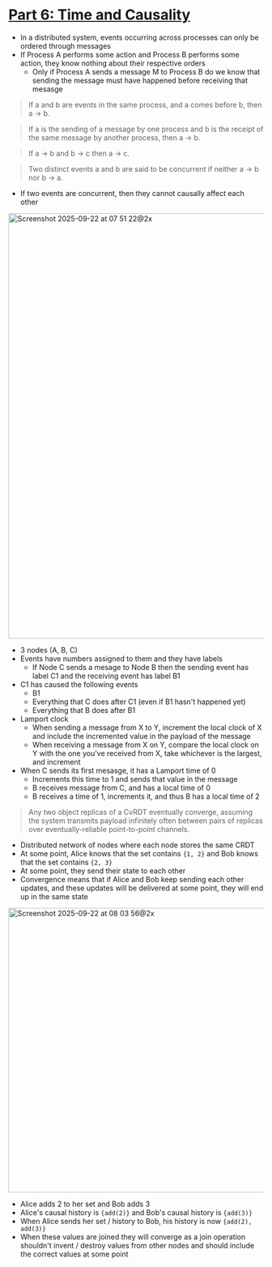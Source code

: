 # [Part 6: Time and Causality](https://lars.hupel.info/topics/crdt/06-time/)
* In a distributed system, events occurring across processes can only be ordered through messages
* If Process A performs some action and Process B performs some action, they know nothing about their respective orders
  * Only if Process A sends a message M to Process B do we know that sending the message must have happened before receiving that mesasge

> If a and b are events in the same process, and a comes before b, then a → b.

> If a is the sending of a message by one process and b is the receipt of the same message by another process, then a → b.

> If a → b and b → c then a → c.

> Two distinct events a and b are said to be concurrent if neither a → b nor b → a.

* If two events are concurrent, then they cannot causally affect each other

 <img width="1508" height="840" alt="Screenshot 2025-09-22 at 07 51 22@2x" src="https://github.com/user-attachments/assets/8fd454b7-d438-496a-9c0f-811b4f30d40c" />

* 3 nodes (A, B, C)
* Events have numbers assigned to them and they have labels
  * If Node C sends a mesage to Node B then the sending event has label C1 and the receiving event has label B1
* C1 has caused the following events
  * B1
  * Everything that C does after C1 (even if B1 hasn't happened yet)
  * Everything that B does after B1
* Lamport clock
  * When sending a message from X to Y, increment the local clock of X and include the incremented value in the payload of the message
  * When receiving a message from X on Y, compare the local clock on Y with the one you've received from X, take whichever is the largest, and increment
* When C sends its first mesasge, it has a Lamport time of 0
  * Increments this time to 1 and sends that value in the message
  * B receives message from C, and has a local time of 0
  * B receives a time of 1, increments it, and thus B has a local time of 2

>Any two object replicas of a CvRDT eventually converge, assuming the system transmits payload infinitely often between pairs of replicas over eventually-reliable point-to-point channels.

* Distributed network of nodes where each node stores the same CRDT
* At some point, Alice knows that the set contains `{1, 2}` and Bob knows that the set contains `{2, 3}`
* At some point, they send their state to each other
* Convergence means that if Alice and Bob keep sending each other updates, and these updates will be delivered at some point, they will end up in the same state

<img width="1540" height="562" alt="Screenshot 2025-09-22 at 08 03 56@2x" src="https://github.com/user-attachments/assets/14647c27-897a-4949-a4ea-d607302800a6" />

* Alice adds 2 to her set and Bob adds 3
* Alice's causal history is `{add(2)}` and Bob's causal history is `{add(3)}`
* When Alice sends her set / history to Bob, his history is now `{add(2), add(3)}`
* When these values are joined they will converge as a join operation shouldn't invent / destroy values from other nodes and should include the correct values at some point
